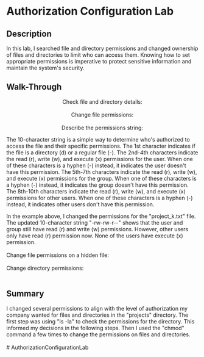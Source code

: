 <h1>Authorization Configuration Lab</h1>


<h2>Description</h2>
In this lab, I searched file and directory permissions and changed ownership of files and directories to limit who can access them. Knowing how to set appropriate permissions is imperative to protect sensitive information and maintain the system's security. 
<br />

<h2>Walk-Through</h2>

<p align="center">
Check file and directory details: <br/>
<img src="https://i.imghippo.com/files/uzm3636oN.png" alt="" border="0">
<br />
<br />
Change file permissions:  <br/>
<img src="https://i.imghippo.com/files/iqKG3496Sc.png" alt="" border="0">
<br />
<br />
Describe the permissions string:  <br/>

The 10-character string is a simple way to determine who's authorized to access the file and their specific permissions. The 1st character indicates if the file is a directory (d) or a regular file (-). The 2nd-4th characters indicate the read (r), write (w), and execute (x) permissions for the user. When one of these characters is a hyphen (-) instead, it indicates the user doesn't have this permission. The 5th-7th characters indicate the read (r), write (w), and execute (x) permissions for the group. When one of these characters is a hyphen (-) instead, it indicates the group doesn't have this permission. The 8th-10th characters indicate the read (r), write (w), and execute (x) permissions for other users. When one of these characters is a hyphen (-) instead, it indicates other users don't have this permission.

In the example above, I changed the permissions for the "project_k.txt" file. The updated 10-character string "-rw-rw-r--" shows that the user and group still have read (r) and write (w) permissions. However, other users only have read (r) permission now. None of the users have execute (x) permission.
<br />
<br />
Change file permissions on a hidden file: <br/>
<img src="https://i.imghippo.com/files/twY4797LA.png" alt="" border="0">
<br />
<br />
Change directory permissions:  <br/>
<img src="https://i.imghippo.com/files/JpGf8561E.png" alt="" border="0">
<br />
<br />
<h2>Summary</h2>
I changed several permissions to align with the level of authorization my company wanted for files and directories in the "projects" directory. The first step was using "ls -la" to check the permissions for the directory. This informed my decisions in the following steps. Then I used the "chmod" command a few times to change the permissions on files and directories.</b>
<br />
<br />

<!--
 ```diff
- text in red
+ text in green
! text in orange
# text in gray
@@ text in purple (and bold)@@
```
--!># AuthorizationConfigurationLab

